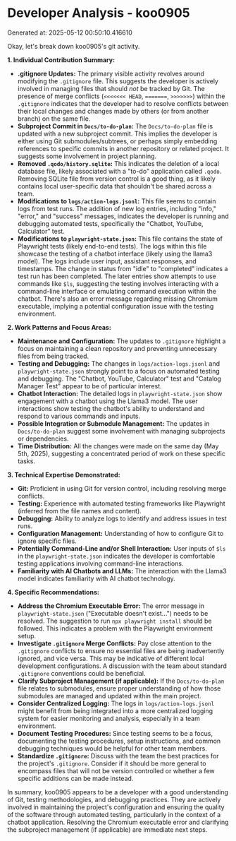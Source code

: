 # Developer Analysis - koo0905
Generated at: 2025-05-12 00:50:10.416610

Okay, let's break down koo0905's git activity.

**1. Individual Contribution Summary:**

*   **.gitignore Updates:**  The primary visible activity revolves around modifying the `.gitignore` file. This suggests the developer is actively involved in managing files that should *not* be tracked by Git.  The presence of merge conflicts (`<<<<<<< HEAD`, `=======`, `>>>>>>>`) within the `.gitignore` indicates that the developer had to resolve conflicts between their local changes and changes made by others (or from another branch) on the same file.
*   **Subproject Commit in `Docs/to-do-plan`:**  The `Docs/to-do-plan` file is updated with a new subproject commit. This implies the developer is either using Git submodules/subtrees, or perhaps simply embedding references to specific commits in another repository or related project. It suggests some involvement in project planning.
*   **Removed `.qodo/history.sqlite`:** This indicates the deletion of a local database file, likely associated with a "to-do" application called `.qodo`. Removing SQLite file from version control is a good thing, as it likely contains local user-specific data that shouldn't be shared across a team.
*   **Modifications to `logs/action-logs.jsonl`:** This file seems to contain logs from test runs. The addition of new log entries, including "info," "error," and "success" messages, indicates the developer is running and debugging automated tests, specifically the "Chatbot, YouTube, Calculator" test.
*   **Modifications to `playwright-state.json`:**  This file contains the state of Playwright tests (likely end-to-end tests). The logs within this file showcase the testing of a chatbot interface (likely using the llama3 model).  The logs include user input, assistant responses, and timestamps. The change in status from "idle" to "completed" indicates a test run has been completed. The later entries show attempts to use commands like `$ls`, suggesting the testing involves interacting with a command-line interface or emulating command execution within the chatbot. There's also an error message regarding missing Chromium executable, implying a potential configuration issue with the testing environment.

**2. Work Patterns and Focus Areas:**

*   **Maintenance and Configuration:** The updates to `.gitignore` highlight a focus on maintaining a clean repository and preventing unnecessary files from being tracked.
*   **Testing and Debugging:** The changes in `logs/action-logs.jsonl` and `playwright-state.json` strongly point to a focus on automated testing and debugging. The "Chatbot, YouTube, Calculator" test and "Catalog Manager Test" appear to be of particular interest.
*   **Chatbot Interaction:** The detailed logs in `playwright-state.json` show engagement with a chatbot using the Llama3 model. The user interactions show testing the chatbot's ability to understand and respond to various commands and inputs.
*   **Possible Integration or Submodule Management:** The updates in `Docs/to-do-plan` suggest some involvement with managing subprojects or dependencies.
*   **Time Distribution:**  All the changes were made on the same day (May 5th, 2025), suggesting a concentrated period of work on these specific tasks.

**3. Technical Expertise Demonstrated:**

*   **Git:** Proficient in using Git for version control, including resolving merge conflicts.
*   **Testing:** Experience with automated testing frameworks like Playwright (inferred from the file names and content).
*   **Debugging:**  Ability to analyze logs to identify and address issues in test runs.
*   **Configuration Management:**  Understanding of how to configure Git to ignore specific files.
*   **Potentially Command-Line and/or Shell Interaction:**  User inputs of `$ls` in the `playwright-state.json` indicates the developer is comfortable testing applications involving command-line interactions.
*   **Familiarity with AI Chatbots and LLMs:**  The interaction with the Llama3 model indicates familiarity with AI chatbot technology.

**4. Specific Recommendations:**

*   **Address the Chromium Executable Error:**  The error message in `playwright-state.json` ("Executable doesn't exist...") needs to be resolved. The suggestion to run `npx playwright install` should be followed.  This indicates a problem with the Playwright environment setup.
*   **Investigate `.gitignore` Merge Conflicts:**  Pay close attention to the `.gitignore` conflicts to ensure no essential files are being inadvertently ignored, and vice versa. This may be indicative of different local development configurations. A discussion with the team about standard `.gitignore` conventions could be beneficial.
*   **Clarify Subproject Management (if applicable):** If the `Docs/to-do-plan` file relates to submodules, ensure proper understanding of how those submodules are managed and updated within the main project.
*   **Consider Centralized Logging:** The logs in `logs/action-logs.jsonl` might benefit from being integrated into a more centralized logging system for easier monitoring and analysis, especially in a team environment.
*   **Document Testing Procedures:**  Since testing seems to be a focus, documenting the testing procedures, setup instructions, and common debugging techniques would be helpful for other team members.
*   **Standardize `.gitignore`:** Discuss with the team the best practices for the project's `.gitignore`. Consider if it should be more general to encompass files that will not be version controlled or whether a few specific additions can be made instead.

In summary, koo0905 appears to be a developer with a good understanding of Git, testing methodologies, and debugging practices. They are actively involved in maintaining the project's configuration and ensuring the quality of the software through automated testing, particularly in the context of a chatbot application. Resolving the Chromium executable error and clarifying the subproject management (if applicable) are immediate next steps.
